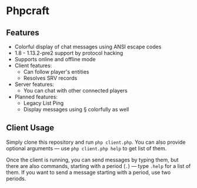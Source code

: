 # Phpcraft

## Features

- Colorful display of chat messages using ANSI escape codes
- 1.8 - 1.13.2-pre2 support by protocol hacking
- Supports online and offline mode
- Client features:
	- Can follow player's entities
	- Resolves SRV records
- Server features:
	- You can chat with other connected players
- Planned features:
	- Legacy List Ping
	- Display messages using § colorfully as well

## Client Usage

Simply clone this repository and run `php client.php`. You can also provide optional arguments — use `php client.php help` to get list of them.

Once the client is running, you can send messages by typing them, but there are also commands, starting with a period (`.`) — type `.help` for a list of them. If you want to send a message starting with a period, use two periods.
